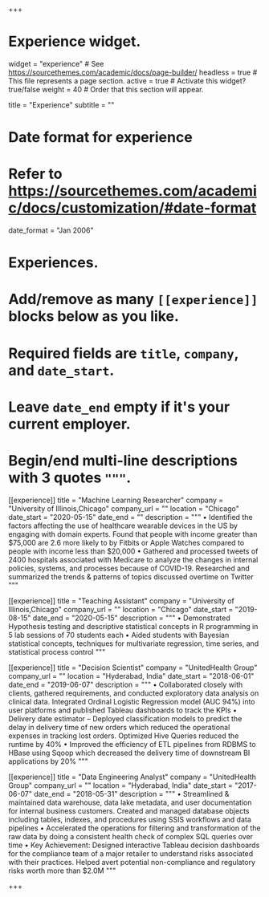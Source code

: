 +++
# Experience widget.
widget = "experience"  # See https://sourcethemes.com/academic/docs/page-builder/
headless = true  # This file represents a page section.
active = true  # Activate this widget? true/false
weight = 40  # Order that this section will appear.

title = "Experience"
subtitle = ""

# Date format for experience
#   Refer to https://sourcethemes.com/academic/docs/customization/#date-format
date_format = "Jan 2006"

# Experiences.
#   Add/remove as many `[[experience]]` blocks below as you like.
#   Required fields are `title`, `company`, and `date_start`.
#   Leave `date_end` empty if it's your current employer.
#   Begin/end multi-line descriptions with 3 quotes `"""`.
[[experience]]
  title = "Machine Learning Researcher"
  company = "University of Illinois,Chicago"
  company_url = ""
  location = "Chicago"
  date_start = "2020-05-15"
  date_end = ""
  description = """
• Identified the factors affecting the use of healthcare wearable devices in the US by engaging with domain experts. Found that people with income greater than $75,000 are 2.6 more likely to by Fitbits or Apple Watches compared to people with income less than $20,000
• Gathered and processed tweets of 2400 hospitals associated with Medicare to analyze the changes in internal policies, systems, and processes because of COVID-19. Researched and summarized the trends & patterns of topics discussed overtime on Twitter
  """

[[experience]]
  title = "Teaching Assistant"
  company = "University of Illinois,Chicago"
  company_url = ""
  location = "Chicago"
  date_start = "2019-08-15"
  date_end = "2020-05-15"
  description = """
• Demonstrated Hypothesis testing and descriptive statistical concepts in R programming in 5 lab sessions of 70 students each
• Aided students with Bayesian statistical concepts, techniques for multivariate regression, time series, and statistical process control
  """

[[experience]]
  title = "Decision Scientist"
  company = "UnitedHealth Group"
  company_url = ""
  location = "Hyderabad, India"
  date_start = "2018-06-01"
  date_end = "2019-06-07"
  description = """
• Collaborated closely with clients, gathered requirements, and conducted exploratory data analysis on clinical data. Integrated Ordinal Logistic Regression model (AUC 94%) into user platforms and published Tableau dashboards to track the KPIs
• Delivery date estimator – Deployed classification models to predict the delay in delivery time of new orders which reduced the operational expenses in tracking lost orders. Optimized Hive Queries reduced the runtime by 40%
• Improved the efficiency of ETL pipelines from RDBMS to HBase using Sqoop which decreased the delivery time of downstream BI applications by 20%
  """
  
[[experience]]
  title = "Data Engineering Analyst"
  company = "UnitedHealth Group"
  company_url = ""
  location = "Hyderabad, India"
  date_start = "2017-06-07"
  date_end = "2018-05-31"
  description = """
• Streamlined & maintained data warehouse, data lake metadata, and user documentation for internal business customers. Created and managed database objects including tables, indexes, and procedures using SSIS workflows and data pipelines
• Accelerated the operations for filtering and transformation of the raw data by doing a consistent health check of complex SQL queries over time
• Key Achievement: Designed interactive Tableau decision dashboards for the compliance team of a major retailer to understand risks associated with their practices. Helped avert potential non-compliance and regulatory risks worth more than $2.0M
  """

+++
